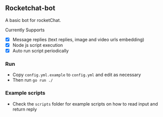 ## Rocketchat-bot
A basic bot for rocketChat.

Currently Supports
- [x] Message replies (text replies, image and video urls embedding)
- [x] Node js script execution
- [x] Auto run script periodically

### Run
- Copy `config.yml.example` to `config.yml` and edit as necessary
- Then run `go run ./`


### Example scripts 
- Check the `scripts` folder for example scripts on how to read input and return reply